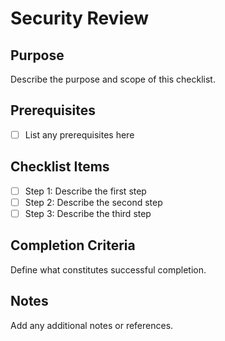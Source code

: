 # Security Review

## Purpose
Describe the purpose and scope of this checklist.

## Prerequisites
- [ ] List any prerequisites here

## Checklist Items
- [ ] Step 1: Describe the first step
- [ ] Step 2: Describe the second step
- [ ] Step 3: Describe the third step

## Completion Criteria
Define what constitutes successful completion.

## Notes
Add any additional notes or references.
